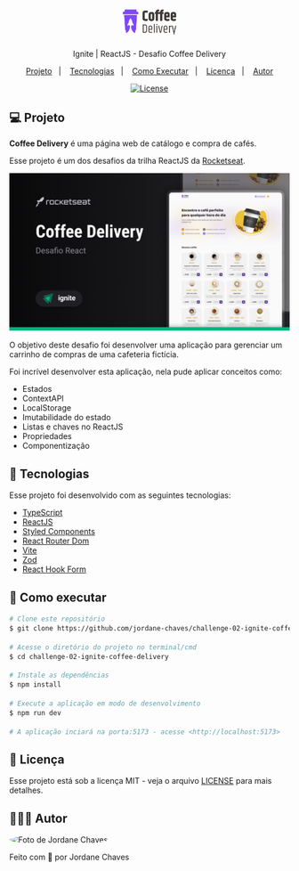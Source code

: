 <h1 align="center">
  <img
    src="./.github/coffee-delivery-logo.svg"
    width="96px"
  />
</h1>

<p align="center">Ignite | ReactJS - Desafio Coffee Delivery</p>

<p align="center">
  <a href="#-projeto">Projeto</a>&nbsp;&nbsp;&nbsp;|&nbsp;&nbsp;&nbsp;
  <a href="#-tecnologias">Tecnologias</a>&nbsp;&nbsp;&nbsp;|&nbsp;&nbsp;&nbsp;
  <a href="#-como-executar">Como Executar</a>&nbsp;&nbsp;&nbsp;|&nbsp;&nbsp;&nbsp;
  <a href="#-licença">Licença</a>&nbsp;&nbsp;&nbsp;|&nbsp;&nbsp;&nbsp;
  <a href="#-autor">Autor</a>
</p>

<p align="center">
  <a href="https://github.com/jordane-chaves/food-explorer-frontend/blob/main/LICENSE">
    <img alt="License" src="https://img.shields.io/static/v1?label=license&message=MIT&color=49AA26&labelColor=000000">
  </a>
</p>

## 💻 Projeto

**Coffee Delivery** é uma página web de catálogo e compra de cafés.

Esse projeto é um dos desafios da trilha ReactJS da [Rocketseat](https://www.rocketseat.com.br/).

<p align="center">
  <img alt="Visualização da aplicação" src="./.github/preview.png" />
</p>

O objetivo deste desafio foi desenvolver uma aplicação para gerenciar um carrinho de compras de uma cafeteria fictícia.

Foi incrível desenvolver esta aplicação, nela pude aplicar conceitos como:

- Estados
- ContextAPI
- LocalStorage
- Imutabilidade do estado
- Listas e chaves no ReactJS
- Propriedades
- Componentização

## 🚀 Tecnologias

Esse projeto foi desenvolvido com as seguintes tecnologias:

- [TypeScript](https://www.typescriptlang.org/)
- [ReactJS](https://react.dev/)
- [Styled Components](https://styled-components.com/)
- [React Router Dom](https://reactrouter.com/)
- [Vite](https://vitejs.dev/)
- [Zod](https://zod.dev/)
- [React Hook Form](https://www.react-hook-form.com/)

## 🎲 Como executar

```bash
# Clone este repositório
$ git clone https://github.com/jordane-chaves/challenge-02-ignite-coffee-delivery

# Acesse o diretório do projeto no terminal/cmd
$ cd challenge-02-ignite-coffee-delivery

# Instale as dependências
$ npm install

# Execute a aplicação em modo de desenvolvimento
$ npm run dev

# A aplicação inciará na porta:5173 - acesse <http://localhost:5173>
```

## 📝 Licença

Esse projeto está sob a licença MIT - veja o arquivo [LICENSE](https://github.com/jordane-chaves/challenge-02-ignite-coffee-delivery/blob/main/LICENSE) para mais detalhes.

## 👨🏻‍💻 Autor

<img
  style="border-radius:50%;"
  src="https://avatars.githubusercontent.com/jordane-chaves"
  width="100px;"
  title="Foto de Jordane Chaves"
  alt="Foto de Jordane Chaves"
/>

Feito com 💜 por Jordane Chaves